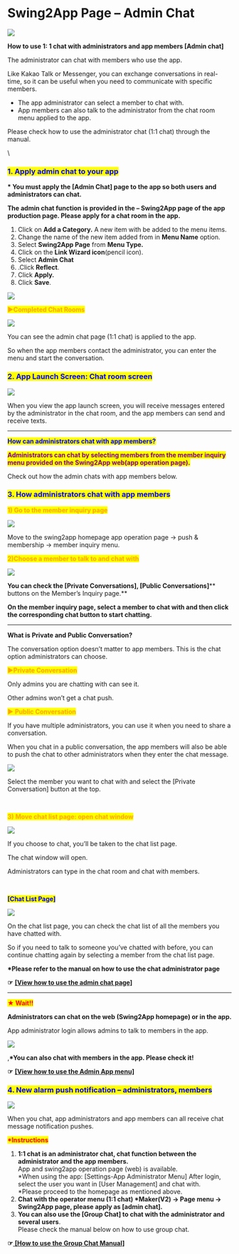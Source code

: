 # Swing2App Page – Admin Chat

![](https://support.swing2app.com/wp-content/uploads/2019/06/1\_admin.png)

**How to use 1: 1 chat with administrators and app members \[Admin chat]**

The administrator can chat with members who use the app.

Like Kakao Talk or Messenger, you can exchange conversations in real-time, so it can be useful when you need to communicate with specific members.

* The app administrator can select a member to chat with.
* App members can also talk to the administrator from the chat room menu applied to the app.

Please check how to use the administrator chat (1:1 chat) through the manual.

\


### <mark style="color:blue;">**1. Apply admin chat to your app**</mark>

**\* You must apply the \[Admin Chat] page to the app so both users and administrators can chat.**

**The admin chat function is provided in the – Swing2App page of the app production page. Please apply for a chat room in the app.**

1. Click on **Add a Category.** A new item with be added to the menu items.&#x20;
2. Change the name of the new item added from in **Menu Name** option.
3. Select **Swing2App Page** from **Menu Type.**
4. Click on the **Link Wizard icon**(pencil icon).
5. Select **Admin Chat**
6. .Click **Reflect**.
7. Click **Apply.**
8. Click **Save**.

![](https://support.swing2app.com/wp-content/uploads/2019/06/Admin\_Chat\_up.png)

&#x20;<mark style="color:orange;">**▶Completed Chat Rooms**</mark>

![](https://support.swing2app.com/wp-content/uploads/2018/10/Screenshot-2020-04-14-at-01.51.01.png)

You can see the admin chat page (1:1 chat) is applied to the app.

So when the app members contact the administrator, you can enter the menu and start the conversation.

<mark style="color:blue;"></mark>

### <mark style="color:blue;">**2. App Launch Screen: Chat room screen**</mark>

![](https://support.swing2app.com/wp-content/uploads/2019/06/%EC%98%81%EC%96%B4%EA%B4%80%EB%A6%AC%EC%9E%90%EC%B1%84%ED%8C%85.png)

When you view the app launch screen, you will receive messages entered by the administrator in the chat room, and the app members can send and receive texts.

***

<mark style="color:blue;">**How can administrators chat with app members?**</mark>

<mark style="color:purple;">**Administrators can chat by selecting members from the member inquiry menu provided on the Swing2App web(app operation page).**</mark>

Check out how the admin chats with app members below.



### <mark style="color:blue;">**3. How administrators chat with app members**</mark>

<mark style="color:orange;">**1) Go to the member inquiry page**</mark>

![](https://support.swing2app.com/wp-content/uploads/2018/10/Caht2.png)

Move to the swing2app homepage app operation page → push & membership → member inquiry menu.



<mark style="color:orange;">**2)Choose a member to talk to and chat with**</mark>

![](https://support.swing2app.com/wp-content/uploads/2018/10/Chat3.png)

**You can check the **<mark style="color:orange;">**\[Private Conversations], \[Public Conversations]**</mark>** buttons on the Member’s Inquiry page.**

**On the member inquiry page, select a member to chat with and then click the corresponding chat button to start chatting.**

****

**What is Private and Public Conversation?**

The conversation option doesn’t matter to app members. This is the chat option administrators can choose.



<mark style="color:orange;">**▶Private Conversation**</mark>

Only admins you are chatting with can see it.

Other admins won’t get a chat push.

<mark style="color:orange;">**▶ Public Conversation**</mark>

If you have multiple administrators, you can use it when you need to share a conversation.

When you chat in a public conversation, the app members will also be able to push the chat to other administrators when they enter the chat message.

![](https://support.swing2app.com/wp-content/uploads/2018/10/e26.png)

Select the member you want to chat with and select the \[Private Conversation] button at the top.

​

<mark style="color:orange;">**3) Move chat list page: open chat window**</mark>

![](https://support.swing2app.com/wp-content/uploads/2018/10/chatlist2.png)

If you choose to chat, you’ll be taken to the chat list page.

The chat window will open.

Administrators can type in the chat room and chat with members.

​

<mark style="color:blue;">**\[Chat List Page]**</mark>

![](https://support.swing2app.com/wp-content/uploads/2018/10/chatlist1.png)

On the chat list page, you can check the chat list of all the members you have chatted with.

So if you need to talk to someone you’ve chatted with before, you can continue chatting again by selecting a member from the chat list page.

**\*Please refer to the manual on how to use the chat administrator page**

**☞** [**\[View how to use the admin chat page\]**](../../appmanage/service/chatlist.md)

***

<mark style="color:red;">**★ Wait!!**</mark>

**Administrators can chat on the web (Swing2App homepage) or in the app.**

App administrator login allows admins to talk to members in the app.

![](https://support.swing2app.com/wp-content/uploads/2019/06/%EC%98%81%EC%96%B4%EA%B4%80%EB%A6%AC%EC%9E%90%EC%B1%84%ED%8C%852.png)

,**\*You can also chat with members in the app. Please check it!**

**☞** [**\[View how to use the Admin App menu\]**](../../appoperation/appmaster-chat.md)



### <mark style="color:blue;">**4. New alarm push notification – administrators, members**</mark>

![](https://support.swing2app.com/wp-content/uploads/2018/10/%EC%98%81%EB%AC%B8\_%EC%B1%84%ED%8C%85%ED%99%94%EB%A9%B4.png)

When you chat, app administrators and app members can all receive chat message notification pushes.



<mark style="color:red;">**\*Instructions**</mark>

1. **1:1 chat is an administrator chat, chat function between the administrator and the app members.**\
   App and swing2app operation page (web) is available.\
   \*When using the app: \[Settings-App Administrator Menu] After login, select the user you want in \[User Management] and chat with.\
   \*Please proceed to the homepage as mentioned above.
2. **Chat with the operator menu (1:1 chat) \*Maker(V2) → Page menu → Swing2App page, please apply as \[admin chat].**
3. **You can also use the \[Group Chat] to chat with the administrator and several users**.\
   Please check the manual below on how to use group chat.

**☞**[ **\[How to use the Group Chat Manual\]**](../../appmanage/board/groupchat.md)
